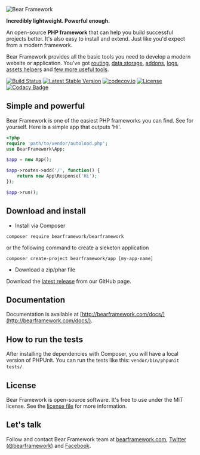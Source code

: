 ![Bear Framework](http://bearframework.github.io/bearframework-logo-for-github.png)

**Incredibly lightweight. Powerful enough.**

An open-source **PHP framework** that can help you build successful projects better. It's also easy to install and extend. Just like you'd expect from a modern framework.

Bear Framework provides all the basic tools you need to develop a modern website or application. You've got <a href="http://bearframework.com/docs/latest/routing/">routing</a>, <a href="http://bearframework.com/docs/latest/data/">data storage</a>, <a href="http://bearframework.com/docs/latest/addons/">addons</a>, <a href="http://bearframework.com/docs/latest/logs/">logs</a>, <a href="http://bearframework.com/docs/latest/assets/">assets helpers</a> and <a href="http://bearframework.com/docs/latest/">few more useful tools</a>.

[![Build Status](https://travis-ci.org/bearframework/bearframework.svg)](https://travis-ci.org/bearframework/bearframework)
[![Latest Stable Version](https://poser.pugx.org/bearframework/bearframework/v/stable)](https://packagist.org/packages/bearframework/bearframework)
[![codecov.io](https://codecov.io/github/bearframework/bearframework/coverage.svg?branch=master)](https://codecov.io/github/bearframework/bearframework?branch=master)
[![License](https://poser.pugx.org/bearframework/bearframework/license)](https://packagist.org/packages/bearframework/bearframework)
[![Codacy Badge](https://api.codacy.com/project/badge/grade/36a41361218145539175d0fc7b153f0f)](https://www.codacy.com/app/ivo_2/bearframework)

## Simple and powerful

Bear Framework is one of the easiest PHP frameworks you can find. See for yourself. Here is a simple app that outputs 'Hi'.
```php
<?php
require 'path/to/vendor/autoload.php';
use BearFramework\App;

$app = new App();

$app->routes->add('/', function() {
    return new App\Response('Hi');
});

$app->run();
```

## Download and install

* Install via Composer
```
composer require bearframework/bearframework
```
or the following command to create a sleketon application
```
composer create-project bearframework/app [my-app-name]
```

* Download a zip/phar file

Download the [latest release](https://github.com/bearframework/bearframework/releases) from our GitHub page.

## Documentation
Documentation is available at [http://bearframework.com/docs/](http://bearframework.com/docs/).

## How to run the tests
After installing the dependencies with Composer, you will have a local version of PHPUnit. You can run the tests like this: `vendor/bin/phpunit tests/`.

## License
Bear Framework is open-source software. It's free to use under the MIT license. See the [license file](https://github.com/bearframework/bearframework/blob/master/LICENSE) for more information.

## Let's talk
Follow and contact Bear Framework team at [bearframework.com](http://bearframework.com), [Twitter (@bearframework)](https://twitter.com/bearframework) and [Facebook](https://www.facebook.com/bearframework/).
